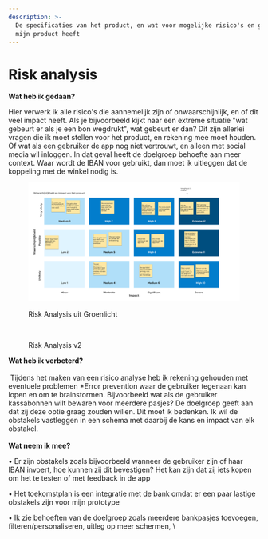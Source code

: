 ```yaml
---
description: >-
  De specificaties van het product, en wat voor mogelijke risico's en grenzen
  mijn product heeft
---
```


# Risk analysis

**Wat heb ik gedaan?**

Hier verwerk ik alle risico's die aannemelijk zijn of onwaarschijnlijk, en of dit veel impact heeft. Als je bijvoorbeeld kijkt naar een extreme situatie "wat gebeurt er als je een bon wegdrukt", wat gebeurt er dan? Dit zijn allerlei vragen die ik moet stellen voor het product, en rekening mee moet houden. Of wat als een gebruiker de app nog niet vertrouwt, en alleen met social media wil inloggen. In dat geval heeft de doelgroep behoefte aan meer context. Waar wordt de IBAN voor gebruikt, dan moet ik uitleggen dat de koppeling met de winkel nodig is.&#x20;

<figure><img src="../.gitbook/assets/Risk Analysis.png" alt=""><figcaption><p>Risk Analysis uit Groenlicht</p></figcaption></figure>



<figure><img src="../.gitbook/assets/Scherm­afbeelding 2023-04-25 om 11.04.38.png" alt=""><figcaption><p>Risk Analysis v2</p></figcaption></figure>

**Wat heb ik verbeterd?** \
\
 Tijdens het maken van een risico analyse heb ik rekening gehouden met eventuele problemen \*Error prevention waar de gebruiker tegenaan kan lopen en om te brainstormen. Bijvoorbeeld wat als de gebruiker kassabonnen wilt bewaren voor meerdere pasjes? De doelgroep geeft aan dat zij deze optie graag zouden willen. Dit moet ik bedenken. Ik wil de obstakels vastleggen in een schema met daarbij de kans en impact van elk obstakel.\
\
**Wat neem ik mee?**

• Er zijn obstakels zoals bijvoorbeeld wanneer de gebruiker zijn of haar IBAN invoert, hoe kunnen zij dit bevestigen? Het kan zijn dat zij iets kopen om het te testen of met feedback in de app

• Het toekomstplan is een integratie met de bank omdat er een paar lastige obstakels zijn voor mijn prototype

• Ik zie behoeften van de doelgroep zoals meerdere bankpasjes toevoegen, filteren/personaliseren, uitleg op meer schermen, \
